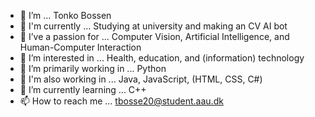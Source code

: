 - 👋 I’m ... Tonko Bossen
- 🔨 I'm currently ... Studying at university and making an CV AI bot
- 💞️ I’ve a passion for ... Computer Vision, Artificial Intelligence, and Human-Computer Interaction
- 👀 I’m interested in ... Health, education, and (information) technology
- 💪 I’m primarily working in ... Python
- 📂 I'm also working in ... Java, JavaScript, (HTML, CSS, C#)
- 🌱 I’m currently learning ... C++
- 📫 How to reach me ... tbosse20@student.aau.dk

<!---
tbosse20/tbosse20 is a ✨ special ✨ repository because its `README.md` (this file) appears on your GitHub profile.
You can click the Preview link to take a look at your changes.
--->
